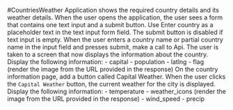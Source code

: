 #CountriesWeather
Application shows the required country details and its weather details.
When the user opens the application, the user sees a form that contains one text input and a submit button. Use Enter country as a placeholder text in the text input form field.
The submit button is disabled if text input is empty.
When the user enters a country name or partial country name in the input field and presses submit, make a call to Api.
The user is taken to a screen that now displays the information about the country. Display the following information: 
    - capital
    - population
    - latlng
    - flag (render the image from the URL provided in the response)
On the country information page, add a button called Capital Weather. 
When the user clicks the `Capital Weather` button, the current weather for the city is displayed. Display the following information: 
    - temperature
    - weather_icons (render the image from the URL provided in the response)
    - wind_speed
    - precip


